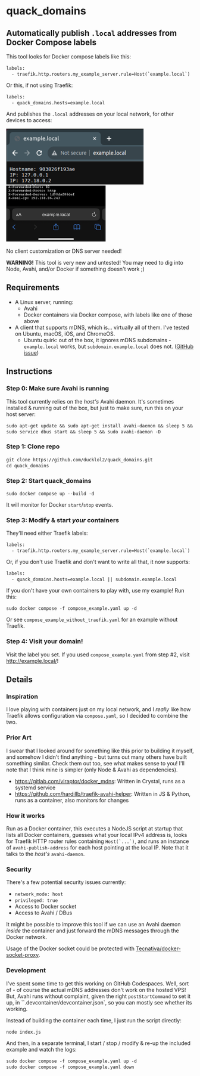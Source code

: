 # quack_domains

## Automatically publish `.local` addresses from Docker Compose labels

This tool looks for Docker compose labels like this:

```
labels:
  - traefik.http.routers.my_example_server.rule=Host(`example.local`)
```

Or this, if not using Traefik:

```
labels:
  - quack_domains.hosts=example.local
```

And publishes the `.local` addresses on your local network, for other devices to access:

<img src="example_local_screenshot_desktop.png" height="150px"
alt="A desktop browser visiting the URL example.local">
<img src="example_local_screenshot_mobile.png" height="150px"
alt="A mobile browser visiting the URL example.local">

No client customization or DNS server needed!

__WARNING!__ This tool is very new and untested! You may need to dig into Node, Avahi, and/or Docker if something doesn't work ;)

## Requirements

 - A Linux server, running:
   - Avahi
   - Docker containers via Docker compose, with labels like one of those above
 - A client that supports mDNS, which is... virtually all of them. I've tested on Ubuntu, macOS, iOS, and ChromeOS.
    - Ubuntu quirk: out of the box, it ignores mDNS subdomains - `example.local` works, but `subdomain.example.local` does not. ([GitHub issue](https://github.com/ducklol2/quack_domains/issues/1))

## Instructions

### Step 0: Make sure Avahi is running

This tool currently relies on the _host's_ Avahi daemon. It's sometimes installed & running out of the box, but just to make sure, run this on your host server:

```
sudo apt-get update && sudo apt-get install avahi-daemon && sleep 5 && sudo service dbus start && sleep 5 && sudo avahi-daemon -D
```

### Step 1: Clone repo

```
git clone https://github.com/ducklol2/quack_domains.git
cd quack_domains
```

### Step 2: Start quack_domains

```
sudo docker compose up --build -d
```

It will monitor for Docker `start`/`stop` events.

### Step 3: Modify & start _your_ containers

They'll need either Traefik labels:

```
labels:
  - traefik.http.routers.my_example_server.rule=Host(`example.local`)
```

Or, if you don't use Traefik and don't want to write all that, it now supports:

```
labels:
  - quack_domains.hosts=example.local || subdomain.example.local
```

If you don't have your own containers to play with, use my example! Run this:

```
sudo docker compose -f compose_example.yaml up -d
```

Or see `compose_example_without_traefik.yaml` for an example without Traefik.

### Step 4: Visit your domain!

Visit the label you set. If you used `compose_example.yaml` from step #2, visit http://example.local/!

## Details

### Inspiration

I love playing with containers just on my local network, and I _really_ like how Traefik allows configuration via `compose.yaml`, so I decided to combine the two.

### Prior Art

I swear that I looked around for something like this prior to building it myself, and somehow I didn't find anything - but turns out many others have built something similar. Check them out too, see what makes sense to you! I'll note that I think mine is simpler (only Node & Avahi as dependencies).

 - https://gitlab.com/viraptor/docker_mdns: Written in Crystal, runs as a systemd service
 - https://github.com/hardillb/traefik-avahi-helper: Written in JS & Python, runs as a container, also monitors for changes

### How it works

Run as a Docker container, this executes a NodeJS script at startup that lists all Docker containers, guesses what your local IPv4 address is, looks for Traefik HTTP router rules containing ``Host(`...`)``, and runs an instance of `avahi-publish-address` for each host pointing at the local IP. Note that it talks to the _host's_ `avahi-daemon`.

### Security

There's a few potential security issues currently:
 - `network_mode: host`
 - `privileged: true`
 - Access to Docker socket
 - Access to Avahi / DBus

It might be possible to improve this tool if we can use an Avahi daemon _inside_ the container and just forward the mDNS messages through the Docker network.

Usage of the Docker socket could be protected with [Tecnativa/docker-socket-proxy](https://github.com/Tecnativa/docker-socket-proxy).

### Development

I've spent some time to get this working on GitHub Codespaces. Well, sort of - of course the actual mDNS addresses don't work on the hosted VPS! But, Avahi runs without complaint, given the right `postStartCommand` to set it up, in ``.devcontainer/devcontainer.json`, so you can mostly see whether its working.

Instead of building the container each time, I just run the script directly:

```
node index.js
```

And then, in a separate terminal, I start / stop / modify & re-up the included example and watch the logs:

```
sudo docker compose -f compose_example.yaml up -d
sudo docker compose -f compose_example.yaml down
```
